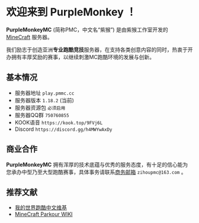 # 欢迎来到 PurpleMonkey ！

**PurpleMonkeyMC** (简称PMC，中文名“紫猴”) 是由紫猴工作室开发的 [MineCraft](https://www.minecraft.net/en-us) 服务器。

我们励志于创造亚洲**专业跑酷竞技**服务器，在支持各类创意内容的同时，热衷于开办拥有丰厚奖励的赛事，以继续刺激MC跑酷环境的发展与创新。

## 基本情况

- 服务器地址 `play.pmmc.cc`
- 服务器版本 `1.18.2` (当前)
- 服务器资源包 `必须启用`
- 服务器QQ群 `750760855`
- KOOK语音 `https://kook.top/9FVj6L`
- Discord `https://discord.gg/h4MWYwAxDy`

## 商业合作

**PurpleMonkeyMC** 拥有浑厚的技术底蕴与优秀的服务态度，有十足的信心能为您承办中型乃至大型跑酷赛事，具体事务请联系[商务邮箱](mailto:zihoupmc@163.com) `zihoupmc@163.com` 。


## 推荐文献

- [我的世界跑酷中文维基](https://mcpkcn.fandom.com/zh/wiki/MCPKCN_Wiki)
- [MineCraft Parkour WIKI](https://www.mcpk.wiki/wiki/Main_Page)